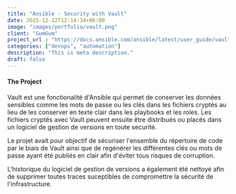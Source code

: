 ```yaml
---
title: "Ansible - Security with Vault"
date: 2015-12-12T12:14:34+06:00
image: "images/portfolio/vault.png"
client: "GumGum"
project_url : "https://docs.ansible.com/ansible/latest/user_guide/vault.html"
categories: ["devops", "automation"]
description: "This is meta description."
draft: false
---
```


#### The Project

Vault est une fonctionalité d'Ansible qui permet de conserver les données sensibles comme les mots de passe ou les clés dans les fichiers cryptés au lieu de les conserver en texte clair dans les playbooks et les roles. Les fichiers cryptés avec Vault peuvent ensuite être distribués ou placés dans un logiciel de gestion de versions en toute securité.

Le projet avait pour objectif de sécuriser l'ensemble du répertoire de code par le biais de Vault ainsi que de regénérer les différentes clés ou mots de passe ayant été publiés en clair afin d'éviter tous risques de corruption.

L'historique du logiciel de gestion de versions a également été nettoyé afin de supprimer toutes traces suceptibles de compromettre la sécurité de l'infrastructure.
